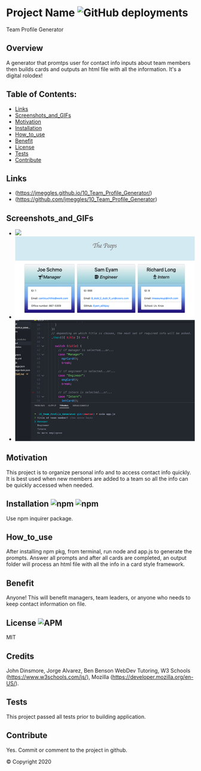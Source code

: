 
  # Project Name ![GitHub deployments](https://img.shields.io/github/deployments/badges/shields/shields-staging?color=lightgrey)
  Team Profile Generator

  ## Overview 
  A generator that promtps user for contact info inputs about team members then builds cards and outputs an html file with all the information.  It's a digital rolodex! 

  ## Table of Contents:
  - [Links](#Links)
  - [Screenshots_and_GIFs](#Screenshots_and_GIFs)
  - [Motivation](#Motivation)
  - [Installation](#Installation)
  - [How_to_use](#How_to_use)
  - [Benefit](#Benefit)
  - [License](#License)
  - [Tests](#Tests)
  - [Contribute](#Contribute)

 ## Links
  - (https://jmeggles.github.io/10_Team_Profile_Generator/)
  - (https://github.com/jmeggles/10_Team_Profile_Generator)

 ## Screenshots_and_GIFs 
  - ![](https://media.giphy.com/media/givH9vKcj4Vwz94XJX/giphy.gif)
  - <img src="./assets/images/screenshot1.png" width=600>
  - <img src="./assets/images/screenshot2.png" width=600>

  ## Motivation
  This project is to organize personal info and to access contact info quickly.  It is best used when new members are added to a team so all the info can be quickly accessed when needed.

  ## Installation ![npm](https://img.shields.io/npm/v/npm?color=pink&style=plastic) ![npm](https://img.shields.io/npm/v/inquirer?color=pink&label=inquirer&style=plastic)
  Use npm inquirer package.

  ## How_to_use
  After installing npm pkg, from terminal, run node and app.js to generate the prompts. Answer all prompts and after all cards are completed, an output folder will process an html file with all the info in a card style framework.  

  ## Benefit
  Anyone!  This will benefit managers, team leaders, or anyone who needs to keep contact information on file. 

  ## License ![APM](https://img.shields.io/apm/l/npm?color=pink&style=plastic)
  MIT

  ## Credits
  John Dinsmore, Jorge Alvarez, Ben Benson WebDev Tutoring, W3 Schools (https://www.w3schools.com/js/), Mozilla (https://developer.mozilla.org/en-US/).

  ## Tests
 This project passed all tests prior to building application.

  ## Contribute
  Yes. Commit or comment to the project in github.

  © Copyright 2020
